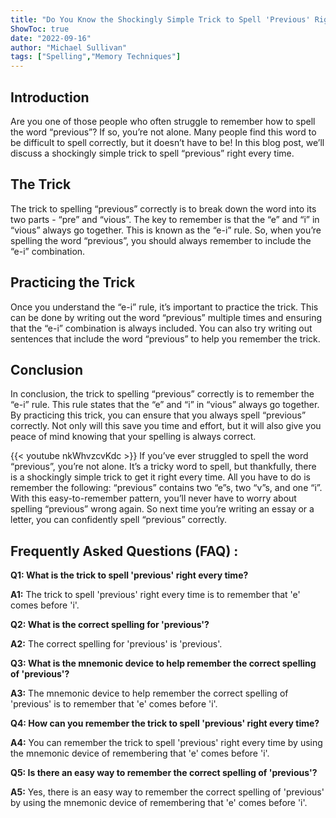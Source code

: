 ```yaml
---
title: "Do You Know the Shockingly Simple Trick to Spell 'Previous' Right Every Time?"
ShowToc: true 
date: "2022-09-16"
author: "Michael Sullivan" 
tags: ["Spelling","Memory Techniques"]
---
```

## Introduction
Are you one of those people who often struggle to remember how to spell the word “previous”? If so, you’re not alone. Many people find this word to be difficult to spell correctly, but it doesn’t have to be! In this blog post, we’ll discuss a shockingly simple trick to spell “previous” right every time.

## The Trick
The trick to spelling “previous” correctly is to break down the word into its two parts - “pre” and “vious”. The key to remember is that the “e” and “i” in “vious” always go together. This is known as the “e-i” rule. So, when you’re spelling the word “previous”, you should always remember to include the “e-i” combination.

## Practicing the Trick
Once you understand the “e-i” rule, it’s important to practice the trick. This can be done by writing out the word “previous” multiple times and ensuring that the “e-i” combination is always included. You can also try writing out sentences that include the word “previous” to help you remember the trick.

## Conclusion
In conclusion, the trick to spelling “previous” correctly is to remember the “e-i” rule. This rule states that the “e” and “i” in “vious” always go together. By practicing this trick, you can ensure that you always spell “previous” correctly. Not only will this save you time and effort, but it will also give you peace of mind knowing that your spelling is always correct.

{{< youtube nkWhvzcvKdc >}} 
If you’ve ever struggled to spell the word “previous”, you’re not alone. It’s a tricky word to spell, but thankfully, there is a shockingly simple trick to get it right every time. All you have to do is remember the following: “previous” contains two “e”s, two “v”s, and one “i”. With this easy-to-remember pattern, you’ll never have to worry about spelling “previous” wrong again. So next time you’re writing an essay or a letter, you can confidently spell “previous” correctly.

## Frequently Asked Questions (FAQ) :
**Q1: What is the trick to spell 'previous' right every time?**

**A1:** The trick to spell 'previous' right every time is to remember that 'e' comes before 'i'.

**Q2: What is the correct spelling for 'previous'?**

**A2:** The correct spelling for 'previous' is 'previous'.

**Q3: What is the mnemonic device to help remember the correct spelling of 'previous'?**

**A3:** The mnemonic device to help remember the correct spelling of 'previous' is to remember that 'e' comes before 'i'.

**Q4: How can you remember the trick to spell 'previous' right every time?**

**A4:** You can remember the trick to spell 'previous' right every time by using the mnemonic device of remembering that 'e' comes before 'i'.

**Q5: Is there an easy way to remember the correct spelling of 'previous'?**

**A5:** Yes, there is an easy way to remember the correct spelling of 'previous' by using the mnemonic device of remembering that 'e' comes before 'i'.





